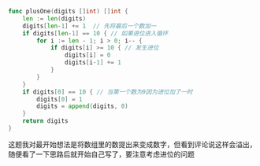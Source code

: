 ```go
func plusOne(digits []int) []int {
	len := len(digits)
	digits[len-1] += 1  // 先将最后一个数加一
	if digits[len-1] == 10 { // 如果进位进入循环
		for i := len - 1; i > 0; i-- {
			if digits[i] >= 10 { // 发生进位
				digits[i] = 0
				digits[i-1] += 1
			}
		}
	}
	if digits[0] == 10 { // 当第一个数为9因为进位加了一时
		digits[0] = 1
		digits = append(digits, 0)
	}
	return digits
}
```

这题我对最开始想法是将数组里的数提出来变成数字，但看到评论说这样会溢出，随便看了一下思路后就开始自己写了，要注意考虑进位的问题